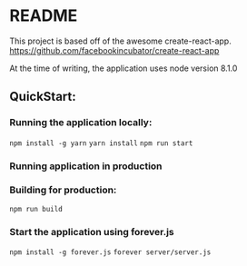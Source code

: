 # README

This project is based off of the awesome create-react-app.
https://github.com/facebookincubator/create-react-app

At the time of writing, the application uses node version 8.1.0

## QuickStart:

### Running the application locally:
```npm install -g yarn```
```yarn install```
```npm run start```

### Running application in production
### Building for production:
```npm run build```

### Start the application using forever.js
```npm install -g forever.js```
```forever server/server.js```
